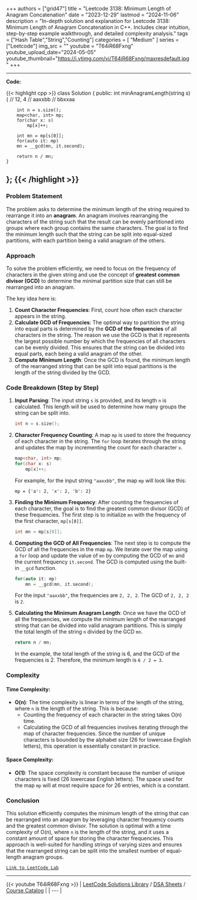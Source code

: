 
+++
authors = ["grid47"]
title = "Leetcode 3138: Minimum Length of Anagram Concatenation"
date = "2023-12-29"
lastmod = "2024-11-06"
description = "In-depth solution and explanation for Leetcode 3138: Minimum Length of Anagram Concatenation in C++. Includes clear intuition, step-by-step example walkthrough, and detailed complexity analysis."
tags = ["Hash Table","String","Counting"]
categories = [
    "Medium"
]
series = ["Leetcode"]
img_src = ""
youtube = "T64iR68Fxng"
youtube_upload_date="2024-05-05"
youtube_thumbnail="https://i.ytimg.com/vi/T64iR68Fxng/maxresdefault.jpg"
+++



---
**Code:**

{{< highlight cpp >}}
class Solution {
public:
    int minAnagramLength(string s) {
        // 12,  4
        // aaxxbb
        // bbxxaa

        int n = s.size();
        map<char, int> mp;        
        for(char x: s)
            mp[x]++;

        int mn = mp[s[0]];
        for(auto it: mp)
        mn = __gcd(mn, it.second);

        return n / mn;
    }
};
{{< /highlight >}}
---

### Problem Statement

The problem asks to determine the minimum length of the string required to rearrange it into an **anagram**. An anagram involves rearranging the characters of the string such that the result can be evenly partitioned into groups where each group contains the same characters. The goal is to find the minimum length such that the string can be split into equal-sized partitions, with each partition being a valid anagram of the others.

### Approach

To solve the problem efficiently, we need to focus on the frequency of characters in the given string and use the concept of **greatest common divisor (GCD)** to determine the minimal partition size that can still be rearranged into an anagram.

The key idea here is:
1. **Count Character Frequencies**: First, count how often each character appears in the string.
2. **Calculate GCD of Frequencies**: The optimal way to partition the string into equal parts is determined by the **GCD of the frequencies** of all characters in the string. The reason we use the GCD is that it represents the largest possible number by which the frequencies of all characters can be evenly divided. This ensures that the string can be divided into equal parts, each being a valid anagram of the other.
3. **Compute Minimum Length**: Once the GCD is found, the minimum length of the rearranged string that can be split into equal partitions is the length of the string divided by the GCD.

### Code Breakdown (Step by Step)

1. **Input Parsing**:
   The input string `s` is provided, and its length `n` is calculated. This length will be used to determine how many groups the string can be split into.

   ```cpp
   int n = s.size();
   ```

2. **Character Frequency Counting**:
   A map `mp` is used to store the frequency of each character in the string. The `for` loop iterates through the string and updates the map by incrementing the count for each character `x`.

   ```cpp
   map<char, int> mp;        
   for(char x: s)
       mp[x]++;
   ```

   For example, for the input string `"aaxxbb"`, the map `mp` will look like this:
   ```
   mp = {'a': 2, 'x': 2, 'b': 2}
   ```

3. **Finding the Minimum Frequency**:
   After counting the frequencies of each character, the goal is to find the greatest common divisor (GCD) of these frequencies. The first step is to initialize `mn` with the frequency of the first character, `mp[s[0]]`.

   ```cpp
   int mn = mp[s[0]];
   ```

4. **Computing the GCD of All Frequencies**:
   The next step is to compute the GCD of all the frequencies in the map `mp`. We iterate over the map using a `for` loop and update the value of `mn` by computing the GCD of `mn` and the current frequency `it.second`. The GCD is computed using the built-in `__gcd` function.

   ```cpp
   for(auto it: mp)
       mn = __gcd(mn, it.second);
   ```

   For the input `"aaxxbb"`, the frequencies are `2, 2, 2`. The GCD of `2, 2, 2` is `2`.

5. **Calculating the Minimum Anagram Length**:
   Once we have the GCD of all the frequencies, we compute the minimum length of the rearranged string that can be divided into valid anagram partitions. This is simply the total length of the string `n` divided by the GCD `mn`.

   ```cpp
   return n / mn;
   ```

   In the example, the total length of the string is 6, and the GCD of the frequencies is 2. Therefore, the minimum length is `6 / 2 = 3`.

### Complexity

#### Time Complexity:
- **O(n)**: The time complexity is linear in terms of the length of the string, where `n` is the length of the string. This is because:
  - Counting the frequency of each character in the string takes O(n) time.
  - Calculating the GCD of all frequencies involves iterating through the map of character frequencies. Since the number of unique characters is bounded by the alphabet size (26 for lowercase English letters), this operation is essentially constant in practice.

#### Space Complexity:
- **O(1)**: The space complexity is constant because the number of unique characters is fixed (26 lowercase English letters). The space used for the map `mp` will at most require space for 26 entries, which is a constant.

### Conclusion

This solution efficiently computes the minimum length of the string that can be rearranged into an anagram by leveraging character frequency counts and the greatest common divisor. The solution is optimal with a time complexity of O(n), where `n` is the length of the string, and it uses a constant amount of space for storing the character frequencies. This approach is well-suited for handling strings of varying sizes and ensures that the rearranged string can be split into the smallest number of equal-length anagram groups.

[`Link to LeetCode Lab`](https://leetcode.com/problems/minimum-length-of-anagram-concatenation/description/)

---
{{< youtube T64iR68Fxng >}}
| [LeetCode Solutions Library](https://grid47.xyz/leetcode/) / [DSA Sheets](https://grid47.xyz/sheets/) / [Course Catalog](https://grid47.xyz/courses/) |
| --- |
